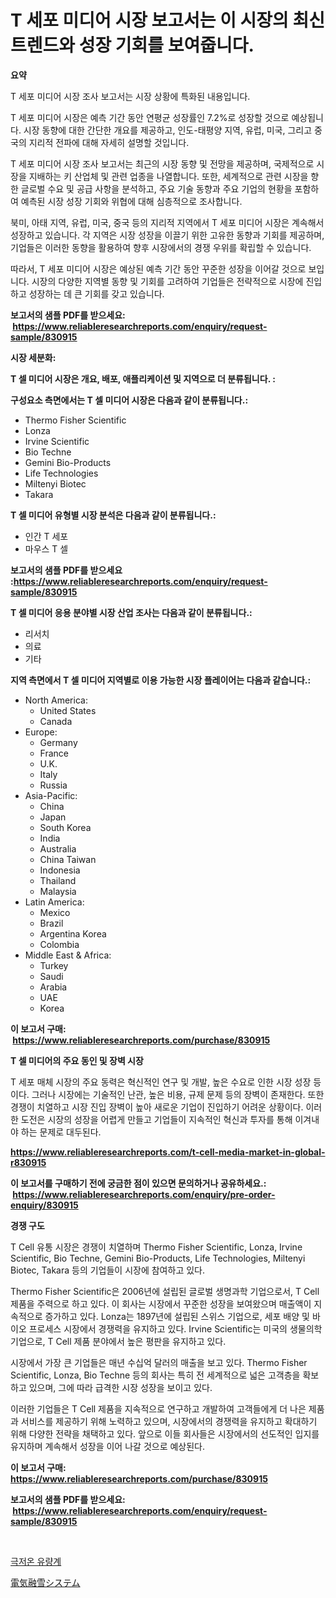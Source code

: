 <p><h1>T 세포 미디어 시장 보고서는 이 시장의 최신 트렌드와 성장 기회를 보여줍니다.</h1></p><p><strong>요약</strong></p>
<p><p>T 세포 미디어 시장 조사 보고서는 시장 상황에 특화된 내용입니다. </p><p>T 세포 미디어 시장은 예측 기간 동안 연평균 성장률인 7.2%로 성장할 것으로 예상됩니다. 시장 동향에 대한 간단한 개요를 제공하고, 인도-태평양 지역, 유럽, 미국, 그리고 중국의 지리적 전파에 대해 자세히 설명할 것입니다.</p><p>T 세포 미디어 시장 조사 보고서는 최근의 시장 동향 및 전망을 제공하며, 국제적으로 시장을 지배하는 키 산업체 및 관련 업종을 나열합니다. 또한, 세계적으로 관련 시장을 향한 글로벌 수요 및 공급 사항을 분석하고, 주요 기술 동향과 주요 기업의 현황을 포함하여 예측된 시장 성장 기회와 위협에 대해 심층적으로 조사합니다.</p><p>북미, 아태 지역, 유럽, 미국, 중국 등의 지리적 지역에서 T 세포 미디어 시장은 계속해서 성장하고 있습니다. 각 지역은 시장 성장을 이끌기 위한 고유한 동향과 기회를 제공하며, 기업들은 이러한 동향을 활용하여 향후 시장에서의 경쟁 우위를 확립할 수 있습니다. </p><p>따라서, T 세포 미디어 시장은 예상된 예측 기간 동안 꾸준한 성장을 이어갈 것으로 보입니다. 시장의 다양한 지역별 동향 및 기회를 고려하여 기업들은 전략적으로 시장에 진입하고 성장하는 데 큰 기회를 갖고 있습니다.</p></p>
<p><strong>보고서의 샘플 PDF를 받으세요: &nbsp;<a href="https://www.reliableresearchreports.com/enquiry/request-sample/830915">https://www.reliableresearchreports.com/enquiry/request-sample/830915</a></strong></p>
<p><strong>시장 세분화:</strong></p>
<p><strong> T 셀 미디어 시장은 개요, 배포, 애플리케이션 및 지역으로 더 분류됩니다. :</strong></p>
<p><strong>구성요소 측면에서는 T 셀 미디어 시장은 다음과 같이 분류됩니다.:</strong></p>
<p><ul><li>Thermo Fisher Scientific</li><li>Lonza</li><li>Irvine Scientific</li><li>Bio Techne</li><li>Gemini Bio-Products</li><li>Life Technologies</li><li>Miltenyi Biotec</li><li>Takara</li></ul></p>
<p><strong> T 셀 미디어 유형별 시장 분석은 다음과 같이 분류됩니다.:</strong></p>
<p><ul><li>인간 T 세포</li><li>마우스 T 셀</li></ul></p>
<p><strong>보고서의 샘플 PDF를 받으세요 :<a href="https://www.reliableresearchreports.com/enquiry/request-sample/830915">https://www.reliableresearchreports.com/enquiry/request-sample/830915</a></strong></p>
<p><strong> T 셀 미디어 응용 분야별 시장 산업 조사는 다음과 같이 분류됩니다.:</strong></p>
<p><ul><li>리서치</li><li>의료</li><li>기타</li></ul></p>
<p><strong>지역 측면에서 T 셀 미디어 지역별로 이용 가능한 시장 플레이어는 다음과 같습니다.:</strong></p>
<p><ul>
    <li>
        North America:
        <ul>
            <li>United States</li>
            <li>Canada</li>
        </ul>
    </li>
    <li>
        Europe:
        <ul>
            <li>Germany</li>
            <li>France</li>
            <li>U.K.</li>
            <li>Italy</li>
            <li>Russia</li>
        </ul>
    </li>
    <li>
        Asia-Pacific:
        <ul>
            <li>China</li>
            <li>Japan</li>
            <li>South Korea</li>
            <li>India</li>
            <li>Australia</li>
            <li>China Taiwan</li>
            <li>Indonesia</li>
            <li>Thailand</li>
            <li>Malaysia</li>
        </ul>
    </li>
    <li>
        Latin America:
        <ul>
            <li>Mexico</li>
            <li>Brazil</li>
            <li>Argentina Korea</li>
            <li>Colombia</li>
        </ul>
    </li>
    <li>
        Middle East & Africa:
        <ul>
            <li>Turkey</li>
            <li>Saudi</li>
            <li>Arabia</li>
            <li>UAE</li>
            <li>Korea</li>
        </ul>
    </li>
    </ul></p>
<p><strong>이 보고서 구매: &nbsp;<a href="https://www.reliableresearchreports.com/purchase/830915">https://www.reliableresearchreports.com/purchase/830915</a></strong></p>
<p><strong>T 셀 미디어의 주요 동인 및 장벽 시장</strong></p>
<p><p>T 세포 매체 시장의 주요 동력은 혁신적인 연구 및 개발, 높은 수요로 인한 시장 성장 등이다. 그러나 시장에는 기술적인 난관, 높은 비용, 규제 문제 등의 장벽이 존재한다. 또한 경쟁이 치열하고 시장 진입 장벽이 높아 새로운 기업이 진입하기 어려운 상황이다. 이러한 도전은 시장의 성장을 어렵게 만들고 기업들이 지속적인 혁신과 투자를 통해 이겨내야 하는 문제로 대두된다.</p></p>
<p><strong><a href="https://www.reliableresearchreports.com/t-cell-media-market-in-global-r830915">https://www.reliableresearchreports.com/t-cell-media-market-in-global-r830915</a></strong></p>
<p><strong>이 보고서를 구매하기 전에 궁금한 점이 있으면 문의하거나 공유하세요.: &nbsp;<a href="https://www.reliableresearchreports.com/enquiry/pre-order-enquiry/830915">https://www.reliableresearchreports.com/enquiry/pre-order-enquiry/830915</a></strong></p>
<p><strong>경쟁 구도</strong></p>
<p><p>T Cell 유통 시장은 경쟁이 치열하며 Thermo Fisher Scientific, Lonza, Irvine Scientific, Bio Techne, Gemini Bio-Products, Life Technologies, Miltenyi Biotec, Takara 등의 기업들이 시장에 참여하고 있다.</p><p>Thermo Fisher Scientific은 2006년에 설립된 글로벌 생명과학 기업으로서, T Cell 제품을 주력으로 하고 있다. 이 회사는 시장에서 꾸준한 성장을 보여왔으며 매출액이 지속적으로 증가하고 있다. Lonza는 1897년에 설립된 스위스 기업으로, 세포 배양 및 바이오 프로세스 시장에서 경쟁력을 유지하고 있다. Irvine Scientific는 미국의 생물의학 기업으로, T Cell 제품 분야에서 높은 평판을 유지하고 있다.</p><p>시장에서 가장 큰 기업들은 매년 수십억 달러의 매출을 보고 있다. Thermo Fisher Scientific, Lonza, Bio Techne 등의 회사는 특히 전 세계적으로 넓은 고객층을 확보하고 있으며, 그에 따라 급격한 시장 성장을 보이고 있다.</p><p>이러한 기업들은 T Cell 제품을 지속적으로 연구하고 개발하여 고객들에게 더 나은 제품과 서비스를 제공하기 위해 노력하고 있으며, 시장에서의 경쟁력을 유지하고 확대하기 위해 다양한 전략을 채택하고 있다. 앞으로 이들 회사들은 시장에서의 선도적인 입지를 유지하며 계속해서 성장을 이어 나갈 것으로 예상된다.</p></p>
<p><strong>이 보고서 구매: &nbsp; <a href="https://www.reliableresearchreports.com/purchase/830915">https://www.reliableresearchreports.com/purchase/830915</a></strong></p>
<p><strong>보고서의 샘플 PDF를 받으세요: &nbsp;<a href="https://www.reliableresearchreports.com/enquiry/request-sample/830915">https://www.reliableresearchreports.com/enquiry/request-sample/830915</a></strong><strong></strong></p>
<p>&nbsp;</p>
<p><p><a href="https://github.com/plelbej847484502/Market-Research-Report-List-1/blob/main/762011224426.md">극저온 유량계</a></p><p><a href="https://github.com/cnnriuez22368/Market-Research-Report-List-1/blob/main/385190226320.md">電気融雪システム</a></p></p>